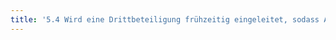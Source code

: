 ```yaml
---
title: '5.4 Wird eine Drittbeteiligung frühzeitig eingeleitet, sodass Antwortfristen eingehalten werden können?'
---
```

